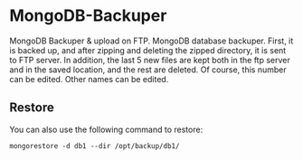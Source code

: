 # MongoDB-Backuper
MongoDB Backuper & upload on FTP.
MongoDB database backuper. First, it is backed up, and after zipping and deleting the zipped directory, it is sent to FTP server. In addition, the last 5 new files are kept both in the ftp server and in the saved location, and the rest are deleted. Of course, this number can be edited.
Other names can be edited.
## Restore
You can also use the following command to restore:
```shell
mongorestore -d db1 --dir /opt/backup/db1/
```
